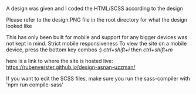 A design was given and I coded the HTML/SCSS according to the design

Please refer to the design.PNG file in the root directory for what the design looked like

This has only been built for mobile and support for any bigger devices was not kept in mind. Strict mobile responsiveness
To view the site on a mobile device, press the bottom key combos :)
_ctrl+shift+i_ then _ctrl+shift+m_

here is a link to where the site is hosted live:
https://rubenverster.github.io/design-asnan-uzzman/

If you want to edit the SCSS files, make sure you run the sass-compiler with 'npm run compile-sass'
